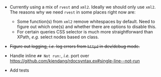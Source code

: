- Currently using a mix of `rvest` and `xml2`. Ideally we should only use `xml2`. The reasons why we need `rvest` in some places right now are:
  - Some function(s) from `xml2` remove whitespaces by default. Need to figure out which one(s) and whether there are options to disable this.
  - For certain queries CSS selector is much more straightforward than XPath, *e.g.* select nodes based on class.

- ~~Figure out logging, *i.e.* log errors from `httpd` in dev/debug mode.~~

- Handle inline `## Not run:`, *i.e.* port over https://github.com/kiendang/rdocsyntax.ex#single-line--not-run

- Add tests
